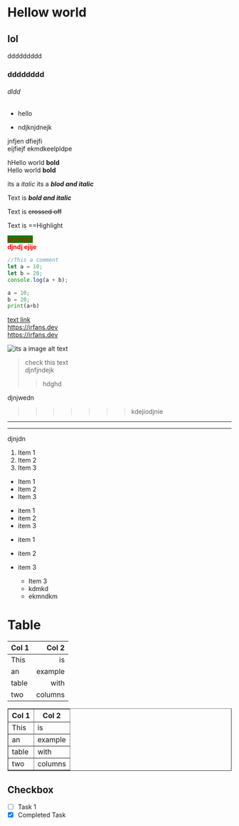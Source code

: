 # Hellow world

## lol

ddddddddd

### dddddddd

###### dldd

- hello

- ndjknjdnejk

jnfjen dfiejfi  
eijfiejf ekmdkeelpldpe

<ejijdiejdioe>

hHello world **bold**  
Hello world **bold**

its a _italic_
its a **_blod and italic_**

Text is **_bold and italic_**

Text is ~~crossed off~~

Text is ==Highlight

<mark style="color: red; background-color: green">highlight</mark>  
<pp style="color: red; font-weight: 700">djndj ejije</pp>

```js
//This a comment
let a = 10;
let b = 20;
console.log(a + b);
```

```py
a = 10;
b = 20;
print(a+b)
```

[text link](https://irfans.dev)  
<https://irfans.dev>  
https://irfans.dev

![its a image alt text](https://images.unsplash.com/photo-1739477021967-e14dc3938e56?w=500&auto=format&fit=crop&q=60&ixlib=rb-4.0.3&ixid=M3wxMjA3fDB8MHxmZWF0dXJlZC1waG90b3MtZmVlZHwzfHx8ZW58MHx8fHx8)

> check this text  
> djnfjndejk
>
> > hdghd

djnjwedn

> > > > > > > kdejiodjnie

---

---

djnjdn

1. Item 1
2. Item 2
3. Item 3

- Item 1
- Item 2
- Item 3

* item 1
* item 2
* item 3

- item 1
- item 2
- item 3

  - Item 3

  * kdmkd

  - ekmndkm


# Table

| Col 1 |   Col 2 |
| ----- | ------: |
| This  |      is |
| an    | example |
| table |    with |
| two   | columns |

<table border="1">
  <tr>
    <th>Col 1</th>
    <th>Col 2</th>
  </tr>
  <tr>
    <td>This</td>
    <td>is</td>
  </tr>
  <tr>
    <td>an</td>
    <td>example</td>
  </tr>
  <tr>
    <td>table</td>
    <td>with</td>
  </tr>
  <tr>
    <td>two</td>
    <td>columns</td>
  </tr>
</table>

## Checkbox

- [ ] Task 1
- [x] Completed Task
